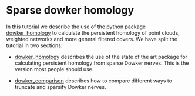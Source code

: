 # Sparse dowker homology

In this tutorial we describe the use of the python package [dowker_homology](https://github.com/mbr085/Sparse-Dowker-Nerves) to calculate the persistent homology of point clouds, weighted networks and more general filtered covers. We have split the tutorial in two sections:

- [dowker_homology](dowker_homology_tutorial.html) describes the use of the state of the art package for calculating persistent homology from sparse Dowker nerves. This is the version most people should use. 

- [dowker_comparison](dowker_comparison_tutorial.html) describes how to compare different ways to truncate and sparsify Dowker nerves. 
